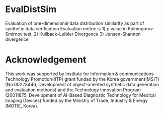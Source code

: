 # EvalDistSim
Evaluation of one-dimensional data distribution similarity as part of synthetic data verification
Evaluation metric is 1) p value in Kolmogorov-Smirnov test, 2) Kullback–Leibler Divergence 3) Jensen-Shannon divergence

# Acknowledgement
This work was supported by Institute for Information & communications Technology Promotion(IITP) grant funded by the Korea government(MSIT) (No.00223446, Development of object-oriented synthetic data generation and evaluation methods) and the Technology Innovation Program (20011875, Development of AI-Based Diagnostic Technology for Medical Imaging Devices) funded by the Ministry of Trade, Industry & Energy (MOTIE, Korea).
